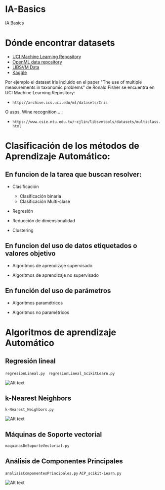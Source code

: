 # IA-Basics
IA Basics




# Dónde encontrar datasets

- [UCI Machine Learning Repository](http://archive.ics.uci.edu/ml/index.php)
- [OpenML data repository](https://www.openml.org/search?type=data)
- [LIBSVM Data](https://www.csie.ntu.edu.tw/~cjlin/libsvmtools/datasets/)
- [Kaggle](https://www.kaggle.com/datasets)

Por ejemplo el dataset Iris incluido en el paper "The use of multiple measurements in taxonomic problems" de Ronald Fisher se encuentra en  UCI Machine Learning Repository:
- ```http://archive.ics.uci.edu/ml/datasets/Iris```

O usps, Wine recognition... :
- ```https://www.csie.ntu.edu.tw/~cjlin/libsvmtools/datasets/multiclass.html```




# Clasificación de los métodos de Aprendizaje Automático:

## En funcion de la tarea que buscan resolver:

  - Clasificación
      * Clasificación binaria
      * Clasificación Multi-clase

  - Regresión

  - Reducción de dimensionalidad

  - Clustering

## En funcion del uso de datos etiquetados o valores objetivo

  - Algoritmos de aprendizaje supervisado

  - Algoritmos de aprendizaje no supervisado

## En función del uso de parámetros

  - Algoritmos paramétricos

  - Algoritmos no paramétricos




# Algoritmos de aprendizaje Automático

## Regresión lineal

``` regresionLineal.py ```
``` regresionLineal_ScikitLearn.py```

![Alt text](img/RegresionLineal.png?raw=true "Regresión lineal aleatoria")

## k-Nearest Neighbors

``` k-Nearest_Neighbors.py ```

![Alt text](img/k-Nearest_Neighbors.png?raw=true "k Vecinos cercanos")

## Máquinas de Soporte vectorial

```maquinasDeSoporteVectorial.py```

## Análisis de Componentes Principales

```analisisComponentesPrincipales.py```
```ACP_scikit-Learn.py```

![Alt text](img/ACP.png?raw=true "ACP")
